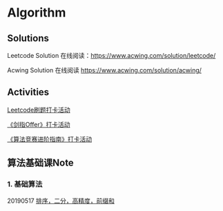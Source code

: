 # Algorithm

## Solutions

Leetcode Solution 在线阅读：https://www.acwing.com/solution/leetcode/


Acwing Solution 在线阅读 https://www.acwing.com/solution/acwing/


## Activities

[ Leetcode刷题打卡活动](https://www.acwing.com/activity/)

[《剑指Offer》打卡活动]( https://www.acwing.com/activity/content/5/)

[《算法竞赛进阶指南》打卡活动]( https://www.acwing.com/activity/content/6/)


## 算法基础课Note

### 1. 基础算法

20190517 [排序，二分，高精度，前缀和](/Note/20190517算法基础班.cpp)



